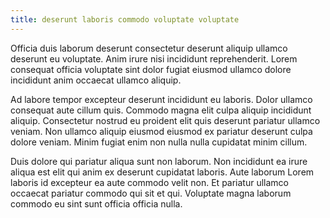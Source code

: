 ```yaml
---
title: deserunt laboris commodo voluptate voluptate
---
```


Officia duis laborum deserunt consectetur deserunt aliquip ullamco deserunt eu voluptate. Anim irure nisi incididunt reprehenderit. Lorem consequat officia voluptate sint dolor fugiat eiusmod ullamco dolore incididunt anim occaecat ullamco aliquip.

Ad labore tempor excepteur deserunt incididunt eu laboris. Dolor ullamco consequat aute cillum quis. Commodo magna elit culpa aliquip incididunt aliquip. Consectetur nostrud eu proident elit quis deserunt pariatur ullamco veniam. Non ullamco aliquip eiusmod eiusmod ex pariatur deserunt culpa dolore veniam. Minim fugiat enim non nulla nulla cupidatat minim cillum.

Duis dolore qui pariatur aliqua sunt non laborum. Non incididunt ea irure aliqua est elit qui anim ex deserunt cupidatat laboris. Aute laborum Lorem laboris id excepteur ea aute commodo velit non. Et pariatur ullamco occaecat pariatur commodo qui sit et qui. Voluptate magna laborum commodo eu sint sunt officia officia nulla.